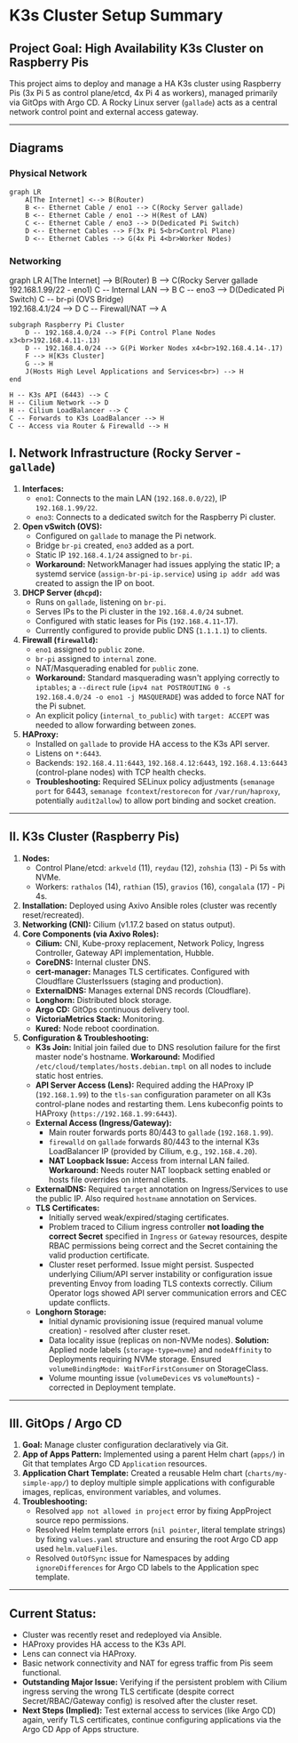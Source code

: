 # K3s Cluster Setup Summary

## Project Goal: High Availability K3s Cluster on Raspberry Pis

This project aims to deploy and manage a HA K3s cluster using Raspberry Pis (3x Pi 5 as control plane/etcd, 4x Pi 4 as workers), managed primarily via GitOps with Argo CD. A Rocky Linux server (`gallade`) acts as a central network control point and external access gateway.

---

## Diagrams
### Physical Network
```mermaid
graph LR
    A[The Internet] <--> B(Router)
    B <-- Ethernet Cable / eno1 --> C(Rocky Server gallade)
    B <-- Ethernet Cable / eno1 --> H(Rest of LAN)
    C <-- Ethernet Cable / eno3 --> D(Dedicated Pi Switch)
    D <-- Ethernet Cables --> F(3x Pi 5<br>Control Plane)
    D <-- Ethernet Cables --> G(4x Pi 4<br>Worker Nodes)
```

### Networking
graph LR
    A[The Internet] --> B(Router)
    B --> C(Rocky Server gallade<br>192.168.1.99/22 - eno1)
    C -- Internal LAN --> B
    C -- eno3 --> D(Dedicated Pi Switch)
    C -- br-pi (OVS Bridge)<br>192.168.4.1/24 --> D
    C -- Firewall/NAT --> A

    subgraph Raspberry Pi Cluster
        D -- 192.168.4.0/24 --> F(Pi Control Plane Nodes x3<br>192.168.4.11-.13)
        D -- 192.168.4.0/24 --> G(Pi Worker Nodes x4<br>192.168.4.14-.17)
        F --> H[K3s Cluster]
        G --> H
        J(Hosts High Level Applications and Services<br>) --> H
    end

    H -- K3s API (6443) --> C
    H -- Cilium Network --> D
    H -- Cilium LoadBalancer --> C
    C -- Forwards to K3s LoadBalancer --> H
    C -- Access via Router & Firewalld --> H



## I. Network Infrastructure (Rocky Server - `gallade`)

1.  **Interfaces:**
    * `eno1`: Connects to the main LAN (`192.168.0.0/22`), IP `192.168.1.99/22`.
    * `eno3`: Connects to a dedicated switch for the Raspberry Pi cluster.
2.  **Open vSwitch (OVS):**
    * Configured on `gallade` to manage the Pi network.
    * Bridge `br-pi` created, `eno3` added as a port.
    * Static IP `192.168.4.1/24` assigned to `br-pi`.
    * **Workaround:** NetworkManager had issues applying the static IP; a systemd service (`assign-br-pi-ip.service`) using `ip addr add` was created to assign the IP on boot.
3.  **DHCP Server (`dhcpd`):**
    * Runs on `gallade`, listening on `br-pi`.
    * Serves IPs to the Pi cluster in the `192.168.4.0/24` subnet.
    * Configured with static leases for Pis (`192.168.4.11`-.17).
    * Currently configured to provide public DNS (`1.1.1.1`) to clients.
4.  **Firewall (`firewalld`):**
    * `eno1` assigned to `public` zone.
    * `br-pi` assigned to `internal` zone.
    * NAT/Masquerading enabled for `public` zone.
    * **Workaround:** Standard masquerading wasn't applying correctly to `iptables`; a `--direct` rule (`ipv4 nat POSTROUTING 0 -s 192.168.4.0/24 -o eno1 -j MASQUERADE`) was added to force NAT for the Pi subnet.
    * An explicit policy (`internal_to_public`) with `target: ACCEPT` was needed to allow forwarding between zones.
5.  **HAProxy:**
    * Installed on `gallade` to provide HA access to the K3s API server.
    * Listens on `*:6443`.
    * Backends: `192.168.4.11:6443`, `192.168.4.12:6443`, `192.168.4.13:6443` (control-plane nodes) with TCP health checks.
    * **Troubleshooting:** Required SELinux policy adjustments (`semanage port` for 6443, `semanage fcontext`/`restorecon` for `/var/run/haproxy`, potentially `audit2allow`) to allow port binding and socket creation.

---

## II. K3s Cluster (Raspberry Pis)

1.  **Nodes:**
    * Control Plane/etcd: `arkveld` (11), `reydau` (12), `zohshia` (13) - Pi 5s with NVMe.
    * Workers: `rathalos` (14), `rathian` (15), `gravios` (16), `congalala` (17) - Pi 4s.
2.  **Installation:** Deployed using Axivo Ansible roles (cluster was recently reset/recreated).
3.  **Networking (CNI):** Cilium (v1.17.2 based on status output).
4.  **Core Components (via Axivo Roles):**
    * **Cilium:** CNI, Kube-proxy replacement, Network Policy, Ingress Controller, Gateway API implementation, Hubble.
    * **CoreDNS:** Internal cluster DNS.
    * **cert-manager:** Manages TLS certificates. Configured with Cloudflare ClusterIssuers (staging and production).
    * **ExternalDNS:** Manages external DNS records (Cloudflare).
    * **Longhorn:** Distributed block storage.
    * **Argo CD:** GitOps continuous delivery tool.
    * **VictoriaMetrics Stack:** Monitoring.
    * **Kured:** Node reboot coordination.
5.  **Configuration & Troubleshooting:**
    * **K3s Join:** Initial join failed due to DNS resolution failure for the first master node's hostname. **Workaround:** Modified `/etc/cloud/templates/hosts.debian.tmpl` on all nodes to include static host entries.
    * **API Server Access (Lens):** Required adding the HAProxy IP (`192.168.1.99`) to the `tls-san` configuration parameter on all K3s control-plane nodes and restarting them. Lens kubeconfig points to HAProxy (`https://192.168.1.99:6443`).
    * **External Access (Ingress/Gateway):**
        * Main router forwards ports 80/443 to `gallade` (`192.168.1.99`).
        * `firewalld` on `gallade` forwards 80/443 to the internal K3s LoadBalancer IP (provided by Cilium, e.g., `192.168.4.20`).
        * **NAT Loopback Issue:** Access from internal LAN failed. **Workaround:** Needs router NAT loopback setting enabled or hosts file overrides on internal clients.
    * **ExternalDNS:** Required `target` annotation on Ingress/Services to use the public IP. Also required `hostname` annotation on Services.
    * **TLS Certificates:**
        * Initially served weak/expired/staging certificates.
        * Problem traced to Cilium ingress controller **not loading the correct Secret** specified in `Ingress` or `Gateway` resources, despite RBAC permissions being correct and the Secret containing the valid production certificate.
        * Cluster reset performed. Issue might persist. Suspected underlying Cilium/API server instability or configuration issue preventing Envoy from loading TLS contexts correctly. Cilium Operator logs showed API server communication errors and CEC update conflicts.
    * **Longhorn Storage:**
        * Initial dynamic provisioning issue (required manual volume creation) - resolved after cluster reset.
        * Data locality issue (replicas on non-NVMe nodes). **Solution:** Applied node labels (`storage-type=nvme`) and `nodeAffinity` to Deployments requiring NVMe storage. Ensured `volumeBindingMode: WaitForFirstConsumer` on StorageClass.
        * Volume mounting issue (`volumeDevices` vs `volumeMounts`) - corrected in Deployment template.

---

## III. GitOps / Argo CD

1.  **Goal:** Manage cluster configuration declaratively via Git.
2.  **App of Apps Pattern:** Implemented using a parent Helm chart (`apps/`) in Git that templates Argo CD `Application` resources.
3.  **Application Chart Template:** Created a reusable Helm chart (`charts/my-simple-app/`) to deploy multiple simple applications with configurable images, replicas, environment variables, and volumes.
4.  **Troubleshooting:**
    * Resolved `app not allowed in project` error by fixing AppProject source repo permissions.
    * Resolved Helm template errors (`nil pointer`, literal template strings) by fixing `values.yaml` structure and ensuring the root Argo CD app used `helm.valueFiles`.
    * Resolved `OutOfSync` issue for Namespaces by adding `ignoreDifferences` for Argo CD labels to the Application spec template.

---

## Current Status:

* Cluster was recently reset and redeployed via Ansible.
* HAProxy provides HA access to the K3s API.
* Lens can connect via HAProxy.
* Basic network connectivity and NAT for egress traffic from Pis seem functional.
* **Outstanding Major Issue:** Verifying if the persistent problem with Cilium ingress serving the wrong TLS certificate (despite correct Secret/RBAC/Gateway config) is resolved after the cluster reset.
* **Next Steps (Implied):** Test external access to services (like Argo CD) again, verify TLS certificates, continue configuring applications via the Argo CD App of Apps structure.

